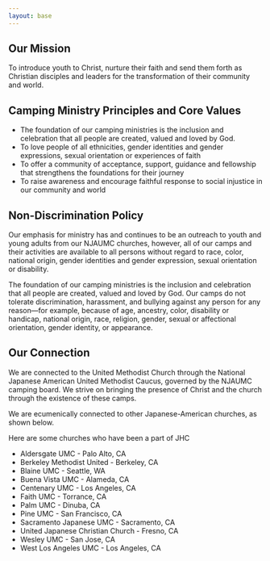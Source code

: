 ```yaml
---
layout: base
---
```


## Our Mission

To introduce youth to Christ, nurture their faith and send them forth as Christian disciples and leaders for the transformation of their community and world.

## Camping Ministry Principles and Core Values

- The foundation of our camping ministries is the inclusion and celebration that all people are created, valued and loved by God.
- To love people of all ethnicities, gender identities and gender expressions, sexual orientation or experiences of faith
- To offer a community of acceptance, support, guidance and fellowship that strengthens the foundations for their journey
- To raise awareness and encourage faithful response to social injustice in our community and world

## Non-Discrimination Policy

Our emphasis for ministry has and continues to be an outreach to youth and young adults from our NJAUMC churches, however, all of our camps and their activities are available to all persons without regard to race, color, national origin, gender identities and gender expression, sexual orientation or disability.

The foundation of our camping ministries is the inclusion and celebration that all people are created, valued and loved by God. Our camps do not tolerate discrimination, harassment, and bullying against any person for any reason—for example, because of age, ancestry, color, disability or handicap, national origin, race, religion, gender, sexual or affectional orientation, gender identity, or appearance.

## Our Connection

We are connected to the United Methodist Church through the National Japanese American United Methodist Caucus, governed by the NJAUMC camping board. We strive on bringing the presence of Christ and the church through the existence of these camps.

We are ecumenically connected to other Japanese-American churches, as shown below.

Here are some churches who have been a part of JHC

- Aldersgate UMC - Palo Alto, CA
- Berkeley Methodist United - Berkeley, CA
- Blaine UMC - Seattle, WA
- Buena Vista UMC - Alameda, CA
- Centenary UMC - Los Angeles, CA
- Faith UMC - Torrance, CA
- Palm UMC - Dinuba, CA
- Pine UMC - San Francisco, CA
- Sacramento Japanese UMC - Sacramento, CA
- United Japanese Christian Church - Fresno, CA
- Wesley UMC - San Jose, CA
- West Los Angeles UMC - Los Angeles, CA

